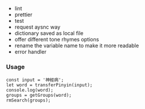 - lint
- prettier
- test
- request aysnc way
- dictionary saved as local file
- offer different tone rhymes options
- rename the variable name to make it more readable 
- error handler


### Usage 

```
const input = '神經病';
let word = transferPinyin(input);
console.log(word);
groups = getGroups(word);
rmSearch(groups);
```